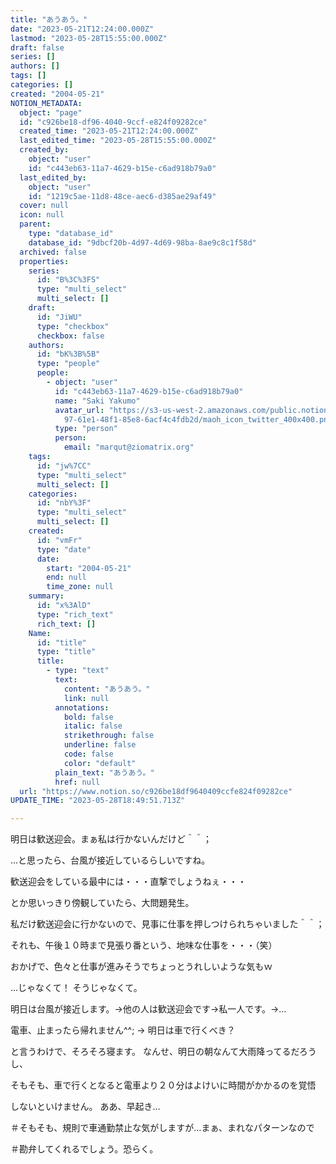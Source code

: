```yaml
---
title: "あうあう。"
date: "2023-05-21T12:24:00.000Z"
lastmod: "2023-05-28T15:55:00.000Z"
draft: false
series: []
authors: []
tags: []
categories: []
created: "2004-05-21"
NOTION_METADATA:
  object: "page"
  id: "c926be18-df96-4040-9ccf-e824f09282ce"
  created_time: "2023-05-21T12:24:00.000Z"
  last_edited_time: "2023-05-28T15:55:00.000Z"
  created_by:
    object: "user"
    id: "c443eb63-11a7-4629-b15e-c6ad918b79a0"
  last_edited_by:
    object: "user"
    id: "1219c5ae-11d8-48ce-aec6-d385ae29af49"
  cover: null
  icon: null
  parent:
    type: "database_id"
    database_id: "9dbcf20b-4d97-4d69-98ba-8ae9c8c1f58d"
  archived: false
  properties:
    series:
      id: "B%3C%3FS"
      type: "multi_select"
      multi_select: []
    draft:
      id: "JiWU"
      type: "checkbox"
      checkbox: false
    authors:
      id: "bK%3B%5B"
      type: "people"
      people:
        - object: "user"
          id: "c443eb63-11a7-4629-b15e-c6ad918b79a0"
          name: "Saki Yakumo"
          avatar_url: "https://s3-us-west-2.amazonaws.com/public.notion-static.com/3ad1c4\
            97-61e1-48f1-85e8-6acf4c4fdb2d/maoh_icon_twitter_400x400.png"
          type: "person"
          person:
            email: "marqut@ziomatrix.org"
    tags:
      id: "jw%7CC"
      type: "multi_select"
      multi_select: []
    categories:
      id: "nbY%3F"
      type: "multi_select"
      multi_select: []
    created:
      id: "vmFr"
      type: "date"
      date:
        start: "2004-05-21"
        end: null
        time_zone: null
    summary:
      id: "x%3AlD"
      type: "rich_text"
      rich_text: []
    Name:
      id: "title"
      type: "title"
      title:
        - type: "text"
          text:
            content: "あうあう。"
            link: null
          annotations:
            bold: false
            italic: false
            strikethrough: false
            underline: false
            code: false
            color: "default"
          plain_text: "あうあう。"
          href: null
  url: "https://www.notion.so/c926be18df9640409ccfe824f09282ce"
UPDATE_TIME: "2023-05-28T18:49:51.713Z"

---
```

<link rel="stylesheet" href="https://cdn.jsdelivr.net/npm/katex@0.16.2/dist/katex.min.css" integrity="sha384-bYdxxUwYipFNohQlHt0bjN/LCpueqWz13HufFEV1SUatKs1cm4L6fFgCi1jT643X" crossorigin="anonymous">


明日は歓送迎会。まぁ私は行かないんだけど＾＾；


…と思ったら、台風が接近しているらしいですね。


歓送迎会をしている最中には・・・直撃でしょうねぇ・・・


とか思いっきり傍観していたら、大問題発生。


私だけ歓送迎会に行かないので、見事に仕事を押しつけられちゃいました＾＾；


それも、午後１０時まで見張り番という、地味な仕事を・・・（笑）


おかげで、色々と仕事が進みそうでちょっとうれしいような気もｗ


…じゃなくて！ そうじゃなくて。


明日は台風が接近します。→他の人は歓送迎会です→私一人です。→…


電車、止まったら帰れません^^; → 明日は車で行くべき？


と言うわけで、そろそろ寝ます。 なんせ、明日の朝なんて大雨降ってるだろうし、


そもそも、車で行くとなると電車より２０分はよけいに時間がかかるのを覚悟


しないといけません。 ああ、早起き…


＃そもそも、規則で車通勤禁止な気がしますが…まぁ、まれなパターンなので


＃勘弁してくれるでしょう。恐らく。

